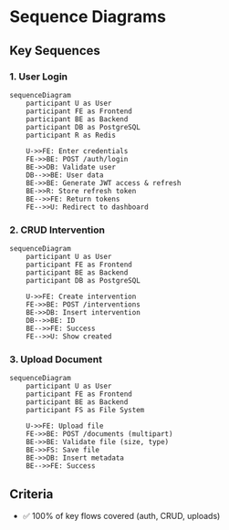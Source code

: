# Sequence Diagrams

## Key Sequences

### 1. User Login
```mermaid
sequenceDiagram
    participant U as User
    participant FE as Frontend
    participant BE as Backend
    participant DB as PostgreSQL
    participant R as Redis

    U->>FE: Enter credentials
    FE->>BE: POST /auth/login
    BE->>DB: Validate user
    DB-->>BE: User data
    BE->>BE: Generate JWT access & refresh
    BE->>R: Store refresh token
    BE-->>FE: Return tokens
    FE-->>U: Redirect to dashboard
```

### 2. CRUD Intervention
```mermaid
sequenceDiagram
    participant U as User
    participant FE as Frontend
    participant BE as Backend
    participant DB as PostgreSQL

    U->>FE: Create intervention
    FE->>BE: POST /interventions
    BE->>DB: Insert intervention
    DB-->>BE: ID
    BE-->>FE: Success
    FE-->>U: Show created
```

### 3. Upload Document
```mermaid
sequenceDiagram
    participant U as User
    participant FE as Frontend
    participant BE as Backend
    participant FS as File System

    U->>FE: Upload file
    FE->>BE: POST /documents (multipart)
    BE->>BE: Validate file (size, type)
    BE->>FS: Save file
    BE->>DB: Insert metadata
    BE-->>FE: Success
```

## Criteria
- ✅ 100% of key flows covered (auth, CRUD, uploads)
